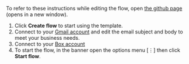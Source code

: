 To refer to these instructions while editing the flow, open [the github page](https://github.com/ot4i/app-connect-templates/blob/master/resources/markdown/Save%20Gmail%20attachment%20to%20Box_instructions.md) (opens in a new window).

1. Click **Create flow** to start using the template.
2. Connect to your [Gmail account](http://ibm.biz/acgmail) and edit the email subject and body to meet your business needs.
3. Connect to your [Box account](https://www.ibm.com/docs/en/app-connect/cloud?topic=apps-box)
4. To start the flow, in the banner open the options menu [&#8942;] then click **Start flow**.